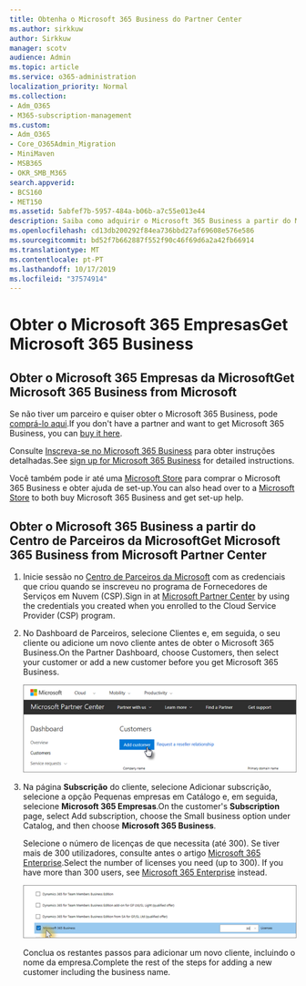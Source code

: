```yaml
---
title: Obtenha o Microsoft 365 Business do Partner Center
ms.author: sirkkuw
author: Sirkkuw
manager: scotv
audience: Admin
ms.topic: article
ms.service: o365-administration
localization_priority: Normal
ms.collection:
- Adm_O365
- M365-subscription-management
ms.custom:
- Adm_O365
- Core_O365Admin_Migration
- MiniMaven
- MSB365
- OKR_SMB_M365
search.appverid:
- BCS160
- MET150
ms.assetid: 5abfef7b-5957-484a-b06b-a7c55e013e44
description: Saiba como adquirir o Microsoft 365 Business a partir do Microsoft Partner Center.
ms.openlocfilehash: cd13db200292f84ea736bbd27af69608e576e586
ms.sourcegitcommit: bd52f7b662887f552f90c46f69d6a2a42fb66914
ms.translationtype: MT
ms.contentlocale: pt-PT
ms.lasthandoff: 10/17/2019
ms.locfileid: "37574914"
---
```

# <a name="get-microsoft-365-business"></a><span data-ttu-id="6a4dc-103">Obter o Microsoft 365 Empresas</span><span class="sxs-lookup"><span data-stu-id="6a4dc-103">Get Microsoft 365 Business</span></span>

## <a name="get-microsoft-365-business-from-microsoft"></a><span data-ttu-id="6a4dc-104">Obter o Microsoft 365 Empresas da Microsoft</span><span class="sxs-lookup"><span data-stu-id="6a4dc-104">Get Microsoft 365 Business from Microsoft</span></span>

<span data-ttu-id="6a4dc-105">Se não tiver um parceiro e quiser obter o Microsoft 365 Business, pode [comprá-lo aqui](https://www.microsoft.com/en-US/microsoft-365/business).</span><span class="sxs-lookup"><span data-stu-id="6a4dc-105">If you don't have a partner and want to get Microsoft 365 Business, you can [buy it here](https://www.microsoft.com/en-US/microsoft-365/business).</span></span>

<span data-ttu-id="6a4dc-106">Consulte [Inscreva-se no Microsoft 365 Business](sign-up.md) para obter instruções detalhadas.</span><span class="sxs-lookup"><span data-stu-id="6a4dc-106">See [sign up for Microsoft 365 Business](sign-up.md) for detailed instructions.</span></span>

<span data-ttu-id="6a4dc-107">Você também pode ir até uma [Microsoft Store](https://www.microsoft.com/en-us/store/locations/find-a-store?icid=en-us_UF_FAS) para comprar o Microsoft 365 Business e obter ajuda de set-up.</span><span class="sxs-lookup"><span data-stu-id="6a4dc-107">You can also head over to a [Microsoft Store](https://www.microsoft.com/en-us/store/locations/find-a-store?icid=en-us_UF_FAS) to both buy Microsoft 365 Business and get set-up help.</span></span>
  
## <a name="get-microsoft-365-business-from-microsoft-partner-center"></a><span data-ttu-id="6a4dc-108">Obter o Microsoft 365 Business a partir do Centro de Parceiros da Microsoft</span><span class="sxs-lookup"><span data-stu-id="6a4dc-108">Get Microsoft 365 Business from Microsoft Partner Center</span></span>

1. <span data-ttu-id="6a4dc-109">Inicie sessão no [Centro de Parceiros da Microsoft](https://go.microsoft.com/fwlink/p/?linkid=849910) com as credenciais que criou quando se inscreveu no programa de Fornecedores de Serviços em Nuvem (CSP).</span><span class="sxs-lookup"><span data-stu-id="6a4dc-109">Sign in at [Microsoft Partner Center](https://go.microsoft.com/fwlink/p/?linkid=849910) by using the credentials you created when you enrolled to the Cloud Service Provider (CSP) program.</span></span> 
    
2. <span data-ttu-id="6a4dc-110">No Dashboard de Parceiros, selecione Clientes e, em seguida, o seu cliente ou adicione um novo cliente antes de obter o Microsoft 365 Business.</span><span class="sxs-lookup"><span data-stu-id="6a4dc-110">On the Partner Dashboard, choose Customers, then select your customer or add a new customer before you get Microsoft 365 Business.</span></span>
    
    ![In the Microsoft Partner center, add a new customer.](media/ec807d07-bbd2-411f-8fe1-c644cf9a3882.png)
  
3. <span data-ttu-id="6a4dc-112">Na página **Subscrição** do cliente, selecione Adicionar subscrição, selecione a opção Pequenas empresas em Catálogo e, em seguida, selecione **Microsoft 365 Empresas**.</span><span class="sxs-lookup"><span data-stu-id="6a4dc-112">On the customer's **Subscription** page, select Add subscription, choose the Small business option under Catalog, and then choose **Microsoft 365 Business**.</span></span>
    
    <span data-ttu-id="6a4dc-p101">Selecione o número de licenças de que necessita (até 300). Se tiver mais de 300 utilizadores, consulte antes o artigo [Microsoft 365 Enterprise](https://go.microsoft.com/fwlink/p/?linkid=862316).</span><span class="sxs-lookup"><span data-stu-id="6a4dc-p101">Select the number of licenses you need (up to 300). If you have more than 300 users, see [Microsoft 365 Enterprise](https://go.microsoft.com/fwlink/p/?linkid=862316) instead.</span></span> 
    
    ![On the New subscription page choose small business.](media/52d99e89-2175-4974-84bb-dd626048541b.png)
  
    <span data-ttu-id="6a4dc-116">Conclua os restantes passos para adicionar um novo cliente, incluindo o nome da empresa.</span><span class="sxs-lookup"><span data-stu-id="6a4dc-116">Complete the rest of the steps for adding a new customer including the business name.</span></span>
    


